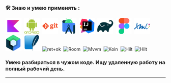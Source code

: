 ### :hammer_and_wrench: Знаю и умею применять :
<div>
  <img src="https://github.com/devicons/devicon/blob/master/icons/kotlin/kotlin-original.svg" title="Kotlin" alt="Kotlin" width="50" height="50"/>&nbsp;
  <img src="https://github.com/devicons/devicon/blob/master/icons/android/android-plain-wordmark.svg" title="Android" alt="Android" width="50" height="50"/>&nbsp;
  <img src="https://github.com/devicons/devicon/blob/master/icons/git/git-plain-wordmark.svg" title="Git" alt="Git" width="50" height="50"/>&nbsp;
  <img src="https://github.com/devicons/devicon/blob/master/icons/androidstudio/androidstudio-original.svg" title="Android Studio" alt="Android Studio" width="50" height="50"/>&nbsp;
  <img src="https://github.com/devicons/devicon/blob/master/icons/intellij/intellij-original.svg" title="IntelliJ IDEA" alt="IntelliJ IDEA" width="50" height="50"/>&nbsp;
  <img src="https://github.com/devicons/devicon/blob/master/icons/gradle/gradle-original.svg" title="Gradle" alt="Gradle" width="50" height="50"/>&nbsp;
  <img src="https://github.com/devicons/devicon/blob/master/icons/figma/figma-original.svg" title="Figma" alt="Figma" width="50" height="50"/>&nbsp;
  <img src="https://github.com/devicons/devicon/blob/master/icons/xml/xml-original.svg" title="Xml" alt="Xml" width="50" height="50"/>&nbsp;
  <img src="https://github.com/devicons/devicon/blob/master/icons/jetpackcompose/jetpackcompose-original.svg" title="Jetpackcompose" alt="Jetpackcompose" width="50" height="50"/>&nbsp;
  <img src="https://github.com/devicons/devicon/blob/master/icons/sqlite/sqlite-original.svg" title="Sqlite" alt="Sqlite" width="50" height="50"/>&nbsp;
  <img src="https://velog.velcdn.com/images/jeongminji4490/post/33cb6611-5767-435c-af01-e037798cce31/image.png" title="ret+ok" alt="ret+ok" width="80" height="50"/>&nbsp;
  <img src="https://raw.githubusercontent.com/irontec/android-room-example/master/logo.png" title="Room" alt="Room" width="50" height="50"/>&nbsp;
  <img src="https://raw.githubusercontent.com/irontec/android-mvvm-example/master/logo.png" title="Mvvm" alt="Mvvm" width="50" height="50"/>&nbsp;
  <img src="https://avatars.githubusercontent.com/u/38280958?s=200&v=4" title="Koin" alt="Koin" width="50" height="50"/>&nbsp;
  <img src="https://velog.velcdn.com/images/heymoko/post/31e971c6-c941-4a9e-b7a3-6a6558dad706/image.png" title="Hilt" alt="Hilt" width="70" height="50"/>&nbsp;
  <img src="https://habrastorage.org/r/w1560/getpro/habr/upload_files/d07/52d/3e8/d0752d3e8637ec2fa02093092b520051.png" title="Hilt" alt="Hilt" width="80" height="50"/>&nbsp;
  
</div>

### Умею разбираться в чужом коде. Ищу удаленную работу на полный рабочий день.

---
